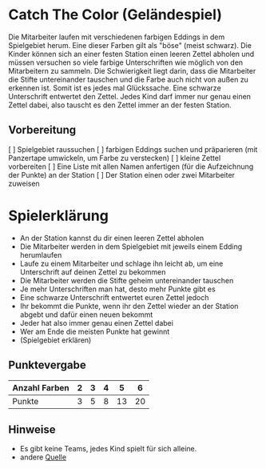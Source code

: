 # Catch The Color (Geländespiel)

Die Mitarbeiter laufen mit verschiedenen farbigen Eddings in dem Spielgebiet
herum. Eine dieser Farben gilt als "böse" (meist schwarz). Die Kinder können
sich an einer festen Station einen leeren Zettel abholen und müssen versuchen so
viele farbige Unterschriften wie möglich von den Mitarbeitern zu sammeln. Die
Schwierigkeit liegt darin, dass die Mitarbeiter die Stifte untereinander
tauschen und die Farbe auch nicht von außen zu erkennen ist. Somit ist es jedes
mal Glückssache. Eine schwarze Unterschrift entwertet den Zettel. Jedes Kind
darf immer nur genau einen Zettel dabei, also tauscht es den Zettel immer an der
festen Station.


## Vorbereitung
[ ] Spielgebiet raussuchen
[ ] farbigen Eddings suchen und präparieren (mit Panzertape umwickeln, um Farbe zu verstecken)
[ ] kleine Zettel vorbereiten
[ ] Eine Liste mit allen Namen anfertigen (für die Aufzeichnung der Punkte) an der Station
[ ] Der Station einen oder zwei Mitarbeiter zuweisen


# Spielerklärung
- An der Station kannst du dir einen leeren Zettel abholen
- Die Mitarbeiter werden in dem Spielgebiet mit jeweils einem Edding herumlaufen 
- Laufe zu einem Mitarbeiter und schlage ihn leicht ab, um eine Unterschrift auf deinen Zettel zu bekommen
- Die Mitarbeiter werden die Stifte geheim untereinander tauschen
- Je mehr Unterschriften man hat, desto mehr Punkte gibt es
- Eine schwarze Unterschrift entwertet euren Zettel jedoch
- Ihr bekommt die Punkte, wenn ihr den Zettel wieder an der Station abgebt und dafür einen neuen bekommt
- Jeder hat also immer genau einen Zettel dabei
- Wer am Ende die meisten Punkte hat gewinnt
- (Spielgebiet erklären)


## Punktevergabe

| Anzahl Farben | 2      | 3      | 4      | 5      | 6      |
| ------        | ------ | ------ | ------ | ------ | ------ |
| Punkte        | 3      | 5      | 8      | 13     | 20     |


## Hinweise
- Es gibt keine Teams, jedes Kind spielt für sich alleine.
- andere [Quelle](http://spiele.j-crew.de/wiki/Catch_the_color)
